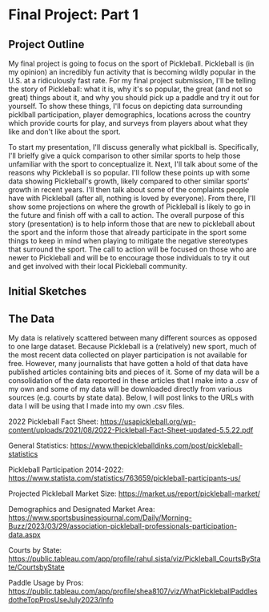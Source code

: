 # Final Project: Part 1


## Project Outline

My final project is going to focus on the sport of Pickleball. Pickleball is (in my opinion) an incredibly fun activity that is becoming wildly popular in the U.S. at a ridiculously fast rate. For my final project submission, I'll be telling the story of Pickleball: what it is, why it's so popular, the great (and not so great) things about it, and why you should pick up a paddle and try it out for yourself. To show these things, I'll focus on depicting data surrounding picklball participation, player demographics, locations across the country which provide courts for play, and surveys from players about what they like and don't like about the sport. 

To start my presentation, I'll discuss generally what picklball is. Specifically, I'll brielfy give a quick comparison to other similar sports to help those unfamiliar with the sport to conceptualize it. Next, I'll talk about some of the reasons why Pickleball is so popular. I'll follow these points up with some data showing Pickleball's growth, likely compared to other similar sports' growth in recent years. I'll then talk about some of the complaints people have with Pickleball (after all, nothing is loved by everyone). From there, I'll show some projections on where the growth of Pickleball is likely to go in the future and finish off with a call to action. The overall purpose of this story (presentation) is to help inform those that are new to pickleball about the sport and the inform those that already participate in the sport some things to keep in mind when playing to mitigate the negative stereotypes that surround the sport. The call to action will be focused on those who are newer to Pickleball and will be to encourage those individuals to try it out and get involved with their local Pickleball community.


## Initial Sketches


## The Data

My data is relatively scattered between many different sources as opposed to one large dataset. Because Pickleball is a (relatively) new sport, much of the most recent data collected on player participation is not available for free. However, many journalists that have gotten a hold of that data have published articles containing bits and pieces of it. Some of my data will be a consolidation of the data reported in these articles that I make into a .csv of my own and some of my data will be downloaded directly from various sources (e.g. courts by state data). Below, I will post links to the URLs with data I will be using that I made into my own .csv files.

2022 Pickleball Fact Sheet: https://usapickleball.org/wp-content/uploads/2021/08/2022-Pickleball-Fact-Sheet-updated-5.5.22.pdf

General Statistics: https://www.thepickleballdinks.com/post/pickleball-statistics

Pickleball Participation 2014-2022: https://www.statista.com/statistics/763659/pickleball-participants-us/

Projected Pickleball Market Size: https://market.us/report/pickleball-market/

Demographics and Designated Market Area: https://www.sportsbusinessjournal.com/Daily/Morning-Buzz/2023/03/29/association-pickleball-professionals-participation-data.aspx

Courts by State: https://public.tableau.com/app/profile/rahul.sista/viz/Pickleball_CourtsByState/CourtsbyState

Paddle Usage by Pros: https://public.tableau.com/app/profile/shea8107/viz/WhatPickleballPaddlesdotheTopProsUseJuly2023/Info
